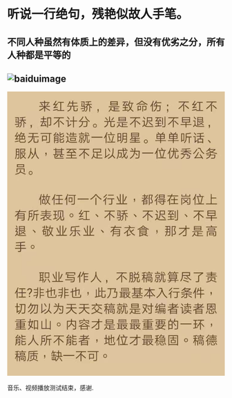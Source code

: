 # 听说一行绝句，残艳似故人手笔。
## 不同人种虽然有体质上的差异，但没有优劣之分，所有人种都是平等的
## ![baiduimage](https://timgsa.baidu.com/timg?image&quality=80&size=b9999_10000&sec=1607088322713&di=92d5e80d9a83c5c4752ce620dabcc55b&imgtype=0&src=http%3A%2F%2Fp8.itc.cn%2Fc_cut%2Cx_0%2Cy_39%2Cw_500%2Ch_333%2Fimages01%2F20200530%2F5b4c9f11e2414ade915dcbf71b5c99fa.jpeg )

![yalong](https://github.com/Mediateeee/mediateeee.github.io/blob/main/addons/yalong0.jpg?raw=true "yalong")

音乐、视频播放测试结束，感谢.
